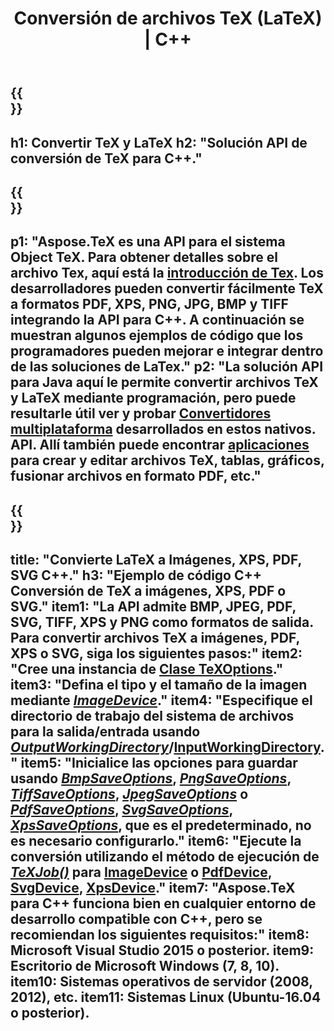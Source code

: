 ﻿---
translation: true
template: /_templates/_conversion-cpp.md
title: Conversión de archivos TeX (LaTeX) | C++
url: /cpp/conversion/
keywords: convertidor de texto cpp api, convertidor de texto c++ api
description: Solución API C++ de conversión de TeX(LaTeX). Convierta archivos LaTeX a PDF, XPS e imágenes, incluidos PNG, JPEG, TIFF, BMP con pocas líneas de código C++.
family: tex
platformtag: cpp
feature: conversion
---

{{<section banner>}}
---
h1: Convertir TeX y LaTeX
h2: "Solución API de conversión de TeX para C++."
---

{{<section overview>}}
---
p1: "Aspose.TeX es una API para el sistema Object TeX. Para obtener detalles sobre el archivo Tex, aquí está la [introducción de Tex](https://docs.aspose.com/tex/cpp/what-is-tex/). Los desarrolladores pueden convertir fácilmente TeX a formatos PDF, XPS, PNG, JPG, BMP y TIFF integrando la API para C++. A continuación se muestran algunos ejemplos de código que los programadores pueden mejorar e integrar dentro de las soluciones de LaTex."
p2: "La solución API para Java aquí le permite convertir archivos TeX y LaTeX mediante programación, pero puede resultarle útil ver y probar [Convertidores multiplataforma](https://products.aspose.app/tex/conversion) desarrollados en estos nativos. API. Allí también puede encontrar [aplicaciones](https://products.aspose.app/tex/applications) para crear y editar archivos TeX, tablas, gráficos, fusionar archivos en formato PDF, etc."
---

{{<section feature1>}}
---
title: "Convierte LaTeX a Imágenes, XPS, PDF, SVG C++."
h3: "Ejemplo de código C++ Conversión de TeX a imágenes, XPS, PDF o SVG."
item1: "La API admite BMP, JPEG, PDF, SVG, TIFF, XPS y PNG como formatos de salida. Para convertir archivos TeX a imágenes, PDF, XPS o SVG, siga los siguientes pasos:"
item2: "Cree una instancia de [Clase TeXOptions](https://reference.aspose.com/tex/cpp/class/aspose.te_x.te_x_options)."
item3: "Defina el tipo y el tamaño de la imagen mediante [*ImageDevice*](https://reference.aspose.com/page/cpp/class/aspose.page.e_p_s.device.image_device)."
item4: "Especifique el directorio de trabajo del sistema de archivos para la salida/entrada usando [*OutputWorkingDirectory*](https://reference.aspose.com/tex/cpp/class/aspose.te_x.te_x_options#aa4f4ea6dab7db5ba1b40800495f16f63)/[InputWorkingDirectory](https://reference.aspose.com/tex/cpp/class/aspose.te_x.te_x_options#aa4f4ea6dab7db5ba1b40800495f16f63)."
item5: "Inicialice las opciones para guardar usando [*BmpSaveOptions*](https://reference.aspose.com/tex/cpp/class/aspose.te_x.presentation.image.bmp_save_options), [*PngSaveOptions*](https://reference.aspose.com/tex/cpp/class/aspose.te_x.presentation.image.png_save_options), [*TiffSaveOptions*](https://reference.aspose.com/tex/cpp/class/aspose.te_x.presentation.image.tiff_save_options), [*JpegSaveOptions*](https://reference.aspose.com/tex/cpp/class/aspose.te_x.presentation.image.jpeg_save_options) o [*PdfSaveOptions*](https://reference.aspose.com/tex/cpp/class/aspose.te_x.presentation.pdf.pdf_save_options), [*SvgSaveOptions*](https://reference.aspose.com/tex/cpp/class/aspose.te_x.presentation.svg.svg_save_options), [*XpsSaveOptions*](https://reference.aspose.com/tex/cpp/class/aspose.te_x.presentation.xps.xps_save_options), que es el predeterminado, no es necesario configurarlo."
item6: "Ejecute la conversión utilizando el método de ejecución de [*TeXJob()*](https://reference.aspose.com/tex/cpp/class/aspose.te_x.te_x_job) para [ImageDevice](https://reference.aspose.com/tex/cpp/class/aspose.te_x.presentation.image.image_device) o [PdfDevice](https://reference.aspose.com/tex/cpp/class/aspose.te_x.presentation.pdf.pdf_device), [ SvgDevice](https://reference.aspose.com/tex/cpp/class/aspose.te_x.presentation.svg.svg_device), [XpsDevice](https://reference.aspose.com/tex/cpp/class/aspose.te_x.presentation.xps.xps_device)."
item7: "Aspose.TeX para C++ funciona bien en cualquier entorno de desarrollo compatible con C++, pero se recomiendan los siguientes requisitos:"
item8: Microsoft Visual Studio 2015 o posterior.
item9: Escritorio de Microsoft Windows (7, 8, 10).
item10: Sistemas operativos de servidor (2008, 2012), etc.
item11: Sistemas Linux (Ubuntu-16.04 o posterior).
---


